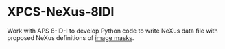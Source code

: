 # XPCS-NeXus-8IDI

Work with APS 8-ID-I to develop Python code to write 
NeXus data file with proposed NeXus definitions of 
[image masks](./masks.md).
